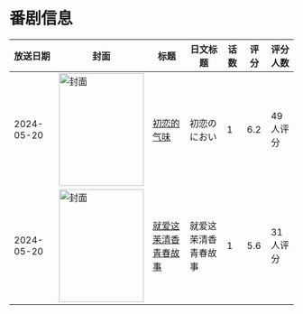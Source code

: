 # 番剧信息

|放送日期|封面|标题|日文标题|话数|评分|评分人数|
|---|---|---|---|---|---|---|
|2024-05-20|<img src="//lain.bgm.tv/pic/cover/c/7e/17/495479_aDG8b.jpg" alt="封面" style="width:150px;height:200px;object-fit:cover;">|[初恋的气味](https://bangumi.tv/subject/495479)|初恋のにおい|1|6.2|49人评分|
|2024-05-20|<img src="//lain.bgm.tv/pic/cover/c/d1/36/495502_38NyS.jpg" alt="封面" style="width:150px;height:200px;object-fit:cover;">|[就爱这茉清香青春故事](https://bangumi.tv/subject/495502)|就爱这茉清香青春故事|1|5.6|31人评分|
